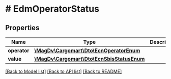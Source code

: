 # # EdmOperatorStatus

## Properties

Name | Type | Description | Notes
------------ | ------------- | ------------- | -------------
**operator** | [**\MagDv\Cargomart\Dto\EcnOperatorEnum**](EcnOperatorEnum.md) |  |
**value** | [**\MagDv\Cargomart\Dto\EcnSbisStatusEnum**](EcnSbisStatusEnum.md) |  |

[[Back to Model list]](../../README.md#models) [[Back to API list]](../../README.md#endpoints) [[Back to README]](../../README.md)
